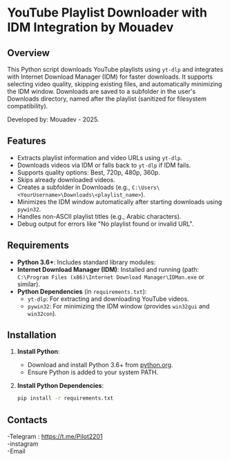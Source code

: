 # YouTube Playlist Downloader with IDM Integration by Mouadev

## Overview
This Python script downloads YouTube playlists using `yt-dlp` and integrates with Internet Download Manager (IDM) for faster downloads. It supports selecting video quality, skipping existing files, and automatically minimizing the IDM window. Downloads are saved to a subfolder in the user's Downloads directory, named after the playlist (sanitized for filesystem compatibility).

Developed by: Mouadev - 2025.

## Features
- Extracts playlist information and video URLs using `yt-dlp`.
- Downloads videos via IDM or falls back to `yt-dlp` if IDM fails.
- Supports quality options: Best, 720p, 480p, 360p.
- Skips already downloaded videos.
- Creates a subfolder in Downloads (e.g., `C:\Users\<YourUsername>\Downloads\<playlist_name>`).
- Minimizes the IDM window automatically after starting downloads using `pywin32`.
- Handles non-ASCII playlist titles (e.g., Arabic characters).
- Debug output for errors like "No playlist found or invalid URL".

## Requirements
- **Python 3.6+**: Includes standard library modules:
- **Internet Download Manager (IDM)**: Installed and running (path: `C:\Program Files (x86)\Internet Download Manager\IDMan.exe` or similar).
- **Python Dependencies** (in `requirements.txt`):
  - `yt-dlp`: For extracting and downloading YouTube videos.
  - `pywin32`: For minimizing the IDM window (provides `win32gui` and `win32con`).

## Installation
1. **Install Python**:
   - Download and install Python 3.6+ from [python.org](https://www.python.org/).
   - Ensure Python is added to your system PATH.

2. **Install Python Dependencies**:
   ```bash
   pip install -r requirements.txt

## Contacts
-Telegram : https://t.me/Pilot2201
</br> -instagram
</br> -Email
